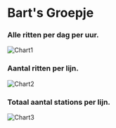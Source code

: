 # Bart's Groepje

### Alle ritten per dag per uur.
![Chart1]({|RideHourDay|})

### Aantal ritten per lijn.
![Chart2]({|TotalRideLine|})

### Totaal aantal stations per lijn.
![Chart3]({|LineHasStations|})